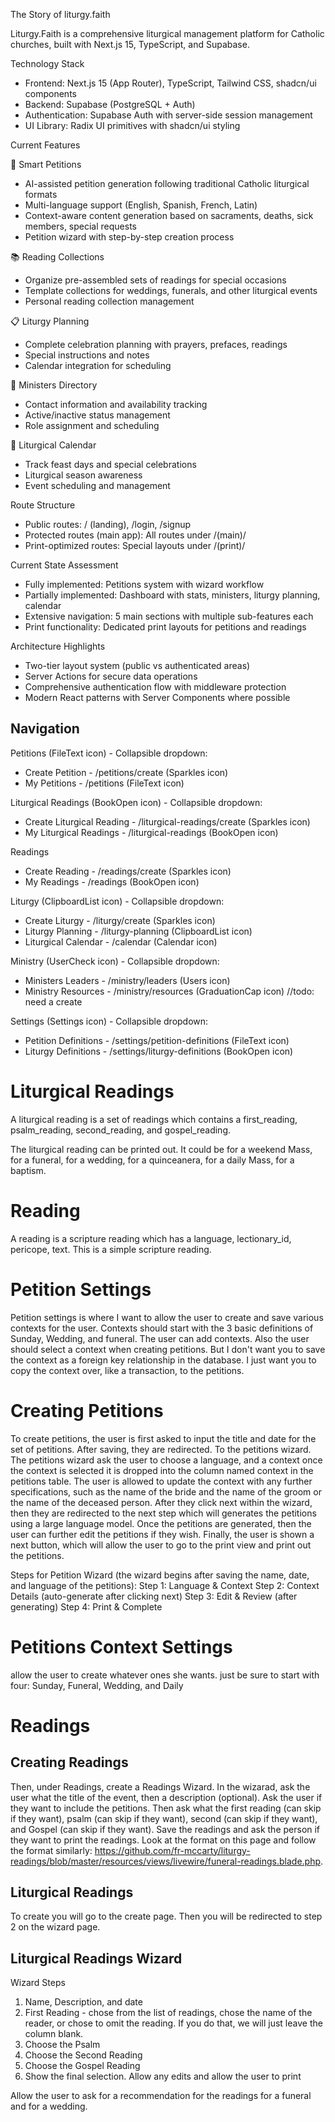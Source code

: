 The Story of liturgy.faith

Liturgy.Faith is a comprehensive liturgical management platform for Catholic churches, built with
Next.js 15, TypeScript, and Supabase.

Technology Stack
- Frontend: Next.js 15 (App Router), TypeScript, Tailwind CSS, shadcn/ui components
- Backend: Supabase (PostgreSQL + Auth)
- Authentication: Supabase Auth with server-side session management
- UI Library: Radix UI primitives with shadcn/ui styling

Current Features

🙏 Smart Petitions
- AI-assisted petition generation following traditional Catholic liturgical formats
- Multi-language support (English, Spanish, French, Latin)
- Context-aware content generation based on sacraments, deaths, sick members, special requests
- Petition wizard with step-by-step creation process

📚 Reading Collections
- Organize pre-assembled sets of readings for special occasions
- Template collections for weddings, funerals, and other liturgical events
- Personal reading collection management

📋 Liturgy Planning
- Complete celebration planning with prayers, prefaces, readings
- Special instructions and notes
- Calendar integration for scheduling

👥 Ministers Directory
- Contact information and availability tracking
- Active/inactive status management
- Role assignment and scheduling

📅 Liturgical Calendar
- Track feast days and special celebrations
- Liturgical season awareness
- Event scheduling and management

Route Structure

- Public routes: / (landing), /login, /signup
- Protected routes (main app): All routes under /(main)/
- Print-optimized routes: Special layouts under /(print)/

Current State Assessment

- Fully implemented: Petitions system with wizard workflow
- Partially implemented: Dashboard with stats, ministers, liturgy planning, calendar
- Extensive navigation: 5 main sections with multiple sub-features each
- Print functionality: Dedicated print layouts for petitions and readings

Architecture Highlights

- Two-tier layout system (public vs authenticated areas)
- Server Actions for secure data operations
- Comprehensive authentication flow with middleware protection
- Modern React patterns with Server Components where possible


## Navigation 
Petitions (FileText icon) - Collapsible dropdown:
- Create Petition - /petitions/create (Sparkles icon)
- My Petitions - /petitions (FileText icon)

Liturgical Readings (BookOpen icon) - Collapsible dropdown:
- Create Liturgical Reading - /liturgical-readings/create (Sparkles icon)
- My Liturgical Readings - /liturgical-readings (BookOpen icon)

Readings
- Create Reading - /readings/create (Sparkles icon)
- My Readings - /readings (BookOpen icon)

Liturgy (ClipboardList icon) - Collapsible dropdown:
- Create Liturgy - /liturgy/create (Sparkles icon)
- Liturgy Planning - /liturgy-planning (ClipboardList icon)
- Liturgical Calendar - /calendar (Calendar icon)

Ministry (UserCheck icon) - Collapsible dropdown:
- Ministers Leaders - /ministry/leaders (Users icon)
- Ministry Resources - /ministry/resources (GraduationCap icon)
//todo: need a create

Settings (Settings icon) - Collapsible dropdown:
- Petition Definitions - /settings/petition-definitions (FileText icon)
- Liturgy Definitions - /settings/liturgy-definitions (BookOpen icon)


# Liturgical Readings
A liturgical reading is a set of readings which contains a first_reading, psalm_reading, second_reading, and gospel_reading.

The liturgical reading can be printed out.  It could be for a weekend Mass, for a funeral, for a wedding, for a quinceanera, for a daily Mass, for a baptism.

# Reading
A reading is a scripture reading which has a language, lectionary_id, pericope, text.  This is a simple scripture reading.


# Petition Settings
Petition settings is where I want to allow the user to create and save various contexts for the user.  Contexts should start with the 3 basic definitions of Sunday, Wedding, and funeral.  The user can add contexts.  Also the user should select a context when creating petitions.  But I don't want you to save the context as a foreign key relationship in the database.  I just want you to copy the context over, like a transaction, to the petitions.

# Creating Petitions
To create petitions, the user is first asked to input the title and date for the set of petitions.  After saving, they are redirected. To the petitions wizard. The petitions wizard ask the user to choose a language, and a context once the context is selected it is dropped into the column named context in the petitions table. The user is allowed to update the context with any further specifications, such as the name of the bride and the name of the groom or the name of the deceased person. After they click next within the wizard, then they are redirected to the next step which will generates the petitions using a large language model. Once the petitions are generated, then the user can further edit the petitions if they wish. Finally, the user is shown a next button, which will allow the user to go to the print view and print out the petitions.

Steps for Petition Wizard (the wizard begins after saving the name, date, and language of the petitions):
Step 1: Language & Context
Step 2: Context Details (auto-generate after clicking next)
Step 3: Edit & Review (after generating)
Step 4: Print & Complete

# Petitions Context Settings
allow the user to create whatever ones she wants.  just be sure to start with four: Sunday, Funeral, Wedding, and Daily


# Readings


## Creating Readings
Then, under Readings, create a Readings Wizard.  In the wizarad, ask the user what the title of the event, then a description (optional).  Ask the user if they want to include the petitions.  Then ask what the first reading (can skip if they want), psalm (can skip if they want), second (can skip if they want), and Gospel (can skip if they want).  Save the readings and ask the person if they want to print the readings.  Look at the format on this page and follow the format similarly: https://github.com/fr-mccarty/liturgy-readings/blob/master/resources/views/livewire/funeral-readings.blade.php. 


## Liturgical Readings
To create you will go to the create page.  Then you will be redirected to step 2 on the wizard page.

## Liturgical Readings Wizard
Wizard Steps
1. Name, Description, and date
2. First Reading - chose from the list of readings, chose the name of the reader, or chose to omit the reading.  If you do that, we will just leave the column blank.
3. Choose the Psalm
4. Choose the Second Reading
5. Choose the Gospel Reading
6. Show the final selection.  Allow any edits and allow the user to print



Allow the user to ask for a recommendation for the readings for a funeral and for a wedding.

